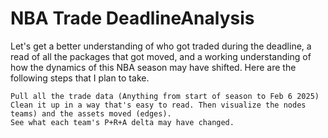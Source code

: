 # NBA Trade DeadlineAnalysis

Let's get a better understanding of who got traded during the deadline, a read of all the packages that got moved, and a working understanding of how the dynamics of this NBA season may have shifted. Here are the following steps that I plan to take.

    Pull all the trade data (Anything from start of season to Feb 6 2025)
    Clean it up in a way that's easy to read. Then visualize the nodes teams) and the assets moved (edges).
    See what each team's P+R+A delta may have changed.


